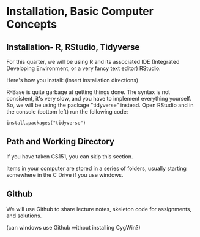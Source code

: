 # Installation, Basic Computer Concepts

## Installation- R, RStudio, Tidyverse
For this quarter, we will be using R and its associated IDE (Integrated Developing Environment, or a very fancy text editor) RStudio. 

Here's how you install:
(insert installation directions)

R-Base is quite garbage at getting things done. The syntax is not consistent, it's very slow, and you have to implement everything yourself. So, we will be using the package "tidyverse" instead. 
Open RStudio and in the console (bottom left) run the following code:
```
install.packages("tidyverse")
```

## Path and Working Directory
If you have taken CS151, you can skip this section.

Items in your computer are stored in a series of folders, usually starting somewhere in the C Drive if you use windows. 

## Github
We will use Github to share lecture notes, skeleton code for assignments, and solutions. 

(can windows use Github without installing CygWin?)